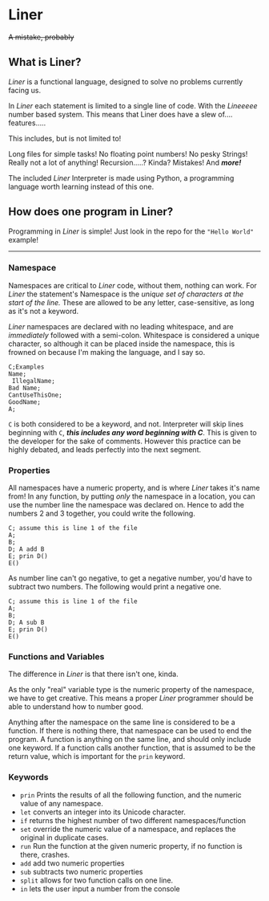 # Liner
~~A mistake, probably~~

## What is Liner?
*Liner* is a functional language, designed to solve no problems currently facing us.

In *Liner* each statement is limited to a single line of code. With the *Lineeeee*
number based system. This means that Liner does have a slew of.... features.....

This includes, but is not limited to!

Long files for simple tasks!
No floating point numbers!
No pesky Strings!
Really not a lot of anything!
Recursion.....? Kinda?
Mistakes!
And ***more!***

The included *Liner* Interpreter is made using Python, a programming language worth
learning instead of this one.

## How does one program in Liner?

Programming in *Liner* is simple! Just look in the repo for the `"Hello World"`
example!

---
### Namespace
Namespaces are critical to *Liner* code, without them, nothing can work. For *Liner*
the statement's Namespace is the *unique set of characters at the start of the line.*
These are allowed to be any letter, case-sensitive, as long as it's not a keyword.

*Liner* namespaces are declared with no leading whitespace, and are *immediately*
followed with a semi-colon. Whitespace is considered a unique character, so although
it can be placed inside the namespace, this is frowned on because I'm making the language,
and I say so.

```
C;Examples
Name;
 IllegalName;
Bad Name;
CantUseThisOne;
GoodName;
A;
```

`C` is both considered to be a keyword, and not. Interpreter will skip lines beginning
with `C`, ***this includes any word beginning with C***. This is given to the developer
for the sake of comments. However this practice can be highly debated, and leads
perfectly into the next segment.

### Properties
All namespaces have a numeric property, and is where *Liner* takes it's name from!
In any function, by putting *only* the namespace in a location, you can use the number
line the namespace was declared on. Hence to add the numbers 2 and 3 together, you
could write the following.
```
C; assume this is line 1 of the file
A;
B;
D; A add B
E; prin D()
E()
```
As number line can't go negative, to get a negative number, you'd have to subtract
two numbers. The following would print a negative one.
```
C; assume this is line 1 of the file
A;
B;
D; A sub B
E; prin D()
E()
```

### Functions and Variables

The difference in *Liner* is that there isn't one, kinda.

As the only "real" variable type is the numeric property of the namespace, we have
to get creative. This means a proper *Liner* programmer should be able to understand
how to number good.

Anything after the namespace on the same line is considered to be a function. If
there is nothing there, that namespace can be used to end the program. A function
is anything on the same line, and should only include one keyword. If a function
calls another function, that is assumed to be the return value, which is important
for the `prin` keyword.

### Keywords

* `prin` Prints the results of all the following function, and the numeric value
of any namespace.
* `let` converts an integer into its Unicode character.
* `if` returns the highest number of two different namespaces/function
* `set` override the numeric value of a namespace, and replaces the original in duplicate cases.
* `run` Run the function at the given numeric property, if no function is there, crashes.
* `add` add two numeric properties
* `sub` subtracts two numeric properties
* `split` allows for two function calls on one line.
* `in` lets the user input a number from the console
